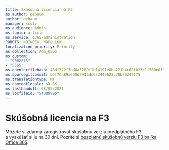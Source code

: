 ```yaml
---
title: Skúšobná licencia na F3
ms.author: pebaum
author: pebaum
manager: scotv
ms.audience: Admin
ms.topic: article
ms.service: o365-administration
ROBOTS: NOINDEX, NOFOLLOW
localization_priority: Priority
ms.collection: Adm_O365
ms.custom:
- "9002873"
- "5565"
ms.openlocfilehash: 48df372f7bd6a5289f1b14191e8ba221b4c68fb23c1f500e0191e2ddda3c4114
ms.sourcegitcommit: b5f7da89a650d2915dc652449623c78be6247175
ms.translationtype: MT
ms.contentlocale: sk-SK
ms.lasthandoff: 08/05/2021
ms.locfileid: "54089995"
---
```

# <a name="f3-trail-license"></a>Skúšobná licencia na F3

Môžete si zdarma zaregistrovať skúšobnú verziu predplatného F3 a vyskúšať si ju na 30 dní. Pozrite si [bezplatnú skúšobnú verziu F3 balíka Office 365](https://go.microsoft.com/fwlink/p/?LinkID=848845&clcid=0x409&culture=en-us&country=US).

